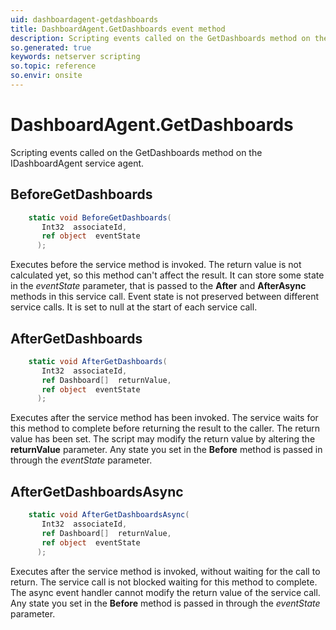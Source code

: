 ```yaml
---
uid: dashboardagent-getdashboards
title: DashboardAgent.GetDashboards event method
description: Scripting events called on the GetDashboards method on the DashboardAgent service agent.
so.generated: true
keywords: netserver scripting
so.topic: reference
so.envir: onsite
---
```

# DashboardAgent.GetDashboards

Scripting events called on the <see cref='M:IDashboardAgent.GetDashboards'>GetDashboards</see> method on the <see cref='IDashboardAgent'>IDashboardAgent</see>  service agent.

## BeforeGetDashboards
```cs
    static void BeforeGetDashboards(
       Int32  associateId,
       ref object  eventState
      );
```
Executes before the service method is invoked.
The return value is not calculated yet, so this method can't affect the result.
It can store some state in the *eventState* parameter, that is passed to the **After** and **AfterAsync** methods in this service call.
Event state is not preserved between different service calls. It is set to null at the start of each service call.
## AfterGetDashboards
```cs
    static void AfterGetDashboards(
       Int32  associateId,
       ref Dashboard[]  returnValue,
       ref object  eventState
      );
```
Executes after the service method has been invoked. The service waits for this method to complete before returning the result to the caller.
The return value has been set. The script may modify the return value by altering the **returnValue** parameter.
Any state you set in the **Before** method is passed in through the *eventState* parameter.
## AfterGetDashboardsAsync
```cs
    static void AfterGetDashboardsAsync(
       Int32  associateId,
       ref Dashboard[]  returnValue,
       ref object  eventState
      );
```
Executes after the service method is invoked, without waiting for the call to return.
The service call is not blocked waiting for this method to complete.
The async event handler cannot modify the return value of the service call.
Any state you set in the **Before** method is passed in through the *eventState* parameter.

